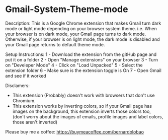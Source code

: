 # Gmail-System-Theme-mode

Description:
This is a Google Chrome extension that makes Gmail turn dark mode or light mode depending on your browser system theme.
i.e. When your browser is on dark mode, your Gmail page turns to dark mode. Otherwise, if your browser is on light mode, the dark mode is disabled and your Gmail page returns to default theme mode.

Setup Instructions:
1 - Download the extension from the gitHub page and put it on a folder
2 - Open "Manage extensions" on your browser
3 - Turn on "Develeper Mode"
4 - Click on "Load Unpacked"
5 - Select the extension folder
6 - Make sure is the extension toggle is On
7 - Open Gmail and see if it worked

Disclamers:
- This extension (Probably) doesn't work with browsers that don't use Chromium.
- This extension works by inverting colors, so if your Gmail page has images on the background, this extension inverts those colors too,
(don't worry about the images of emails, profile images and label colors, those aren't inverted)

Please buy me a coffee: https://buymeacoffee.com/bernardolobao
